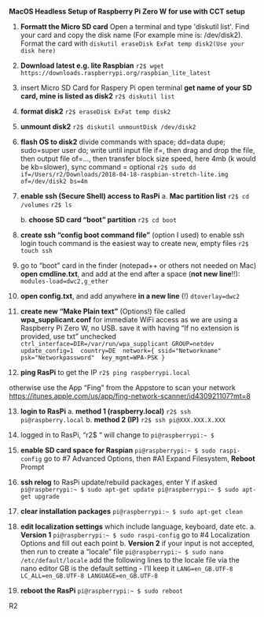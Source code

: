 **MacOS Headless Setup of Raspberry Pi Zero W for use with CCT setup**

1. **Formatt the Micro SD card**
Open a terminal and type 'diskutil list'. Find your card and copy the disk name (For example mine is: /dev/disk2). 
Format the card with `diskutil eraseDisk ExFat temp disk2(Use your disk here)`

2. **Download latest e.g. lite Raspbian** 
`r2$ wget https://downloads.raspberrypi.org/raspbian_lite_latest`

3. insert Micro SD Card for Raspery Pi 
   open terminal
   **get name of your SD card, mine is listed as disk2**
`r2$ diskutil list`

4. **format disk2**
`r2$ eraseDisk ExFat temp disk2`

5. **unmount disk2**
`r2$ diskutil unmountDisk /dev/disk2`

6. **flash OS to disk2**
   divide commands with space; dd=data dupe; sudo=super user do; 
   write until input file if=, then drag and drop the file, then output file of=…, then transfer block size speed, here 4mb (k would be kb=slower), sync command = optional
`r2$ sudo dd if=/Users/r2/Downloads/2018-04-18-raspbian-stretch-lite.img of=/dev/disk2 bs=4m`

7. **enable ssh (Secure Shell) access to RasPi**
   a. **Mac partition list**
`r2$ cd /volumes`
`r2$ ls`

   b. **choose SD card “boot” partition**
`r2$ cd boot`

8. **create ssh “config boot command file”** (option I used) to enable ssh login
  touch command is the easiest way to create new, empty files
`r2$ touch ssh`

9. go to “boot” card in the finder (notepad++ or others not needed on Mac)
   **open cmdline.txt**, and add at the end after a space (**not new line**!!):
`modules-load=dwc2,g_ether`

10. **open config.txt**, and add anywhere **in a new line** (!)
`dtoverlay=dwc2`

11. **create new “Make Plain text”** (Options!) file called **wpa_supplicant.conf** for immediate WiFi access 
   as we are using a Raspberry Pi Zero W, no USB.
   save it with having “If no extension is provided, use txt” unchecked
`ctrl_interface=DIR=/var/run/wpa_supplicant GROUP=netdev 
update_config=1 
country=DE 
network={
  ssid="Networkname" 
  psk="Networkpassword" 
  key_mgmt=WPA-PSK
}`


12. **ping RasPi** to get the IP
`r2$ ping raspberrypi.local`

otherwise use the App “Fing” from the Appstore to scan your network
https://itunes.apple.com/us/app/fing-network-scanner/id430921107?mt=8

13. **login to RasPi**
  a. **method 1 (raspberry.local)**
`r2$ ssh pi@raspberry.local`
  b. **method 2 (IP)**
`r2$ ssh pi@XXX.XXX.X.XXX`

14. logged in to RasPi, “r2$ “ will change to
`pi@raspberrypi:~ $`

15. **enable SD card space for Raspian**
`pi@raspberrypi:~ $ sudo raspi-config`
go to #7 Advanced Options, then #A1 Expand Filesystem, **Reboot** Prompt

16. **ssh relog** to RasPi
update/rebuild packages, enter Y if asked
`pi@raspberrypi:~ $ sudo apt-get update
pi@raspberrypi:~ $ sudo apt-get upgrade`

17. **clear installation packages**
`pi@raspberrypi:~ $ sudo apt-get clean`

18. **edit localization settings** which include language, keyboard, date etc.
  a. **Version 1**
`pi@raspberrypi:~ $ sudo raspi-config`
go to #4 Localization Options and fill out each point
  b. **Version 2**
if your input is not accepted, then run to create a “locale” file
`pi@raspberrypi:~ $ sudo nano /etc/default/locale`
add the following lines to the locale file via the nano editor
GB is the default setting - I’ll keep it
`LANG=en_GB.UTF-8
LC_ALL=en_GB.UTF-8
LANGUAGE=en_GB.UTF-8`

19. **reboot the RasPi**
`pi@raspberrypi:~ $ sudo reboot`

R2
